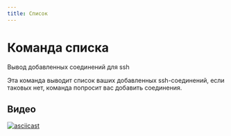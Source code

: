```yaml
---
title: Список
---
```


# Команда списка

Вывод добавленных соединений для ssh

Эта команда выводит список ваших добавленных ssh-соединений,
если таковых нет, команда попросит вас добавить соединения.

## Видео

[![asciicast](https://asciinema.org/a/667929.svg)](https://asciinema.org/a/667929)